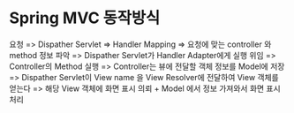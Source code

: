 # Spring MVC 동작방식

요청 => Dispather Servlet => Handler Mapping => 요청에 맞는 controller 와 method 정보 파악 => Dispather Servlet가 Handler Adapter에게 실행 위임 
=> Controller의 Method 실행 => Controller는 뷰에 전달할 객체 정보를 Model에 저장 => Dispather Servlet이 View name 을 View Resolver에 전달하여 View 객체를 얻는다 
=> 해당 View 객체에 화면 표시 의뢰 + Model 에서 정보 가져와서 화면 표시 처리

